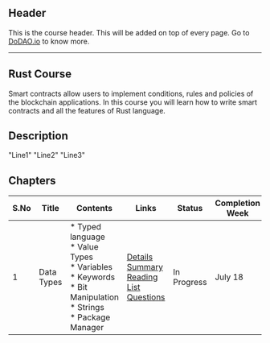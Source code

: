 ## Header
This is the course header. This will be added on top of every page. Go to [DoDAO.io](https://www.dodao.io) to know more.

 ---

 ## Rust Course
 Smart contracts allow users to implement conditions, rules and policies of the blockchain applications. 
In this course you will learn how to write smart contracts and all the features of Rust language.

 
 ## Description
 "Line1" 
"Line2" 
"Line3"

 
 ## Chapters
 
 | S.No        | Title       | Contents   | Links      | Status      | Completion Week |
 | ----------- | ----------- |----------- |----------- | ----------- | ----------- |
 | 1      | Data Types | * Typed language<br/> * Value Types<br/> * Variables<br/> * Keywords<br/> * Bit Manipulation<br/> * Strings<br/> * Package Manager| [Details](generated/topics/data-types.md) <br/> [Summary](generated/summaries/data_types.md) <br/> [Reading List](generated/readings/data_types.md) <br/> [Questions](generated/questions/data_types.md) | In Progress | July 18 | 
